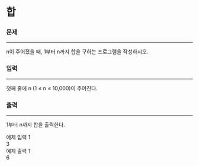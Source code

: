 # 합

### 문제

---
n이 주어졌을 때, 1부터 n까지 합을 구하는 프로그램을 작성하시오.

### 입력

---
첫째 줄에 n (1 ≤ n ≤ 10,000)이 주어진다.

### 출력

---
1부터 n까지 합을 출력한다.

예제 입력 1<br>
3<br>
예제 출력 1<br>
6<br>